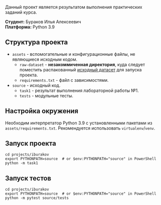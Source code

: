 Данный проект является результатом выполнения практических заданий курса.

**Студент:** Бураков Илья Алексеевич<br>
**Платформа:** Python 3.9

## Структура проекта

* `assets` - вспомогательные и конфигурационные файлы, не являющиеся исходным кодом.
    * `raw-dataset` - **незакоммиченная директория**, куда следует поместить
      распакованный [исходный датасет](http://qwone.com/~jason/20Newsgroups/20news-bydate.tar.gz) для запуска проекта.
    * `requirements.txt` - файл с зависимостями.
* `source` - исходный код.
    * `task1` - результат выполнения лабораторной работы №1.
    * `tests` - модульные тесты.

## Настройка окружения

Необходим интерпретатор Python 3.9 с установленными пакетами из `assets/requirements.txt`. Рекомендуется использовать
`virtualenv`/`venv`.

## Запуск проекта

```shell
cd projects/iburakov
export PYTHONPATH=source  # or $env:PYTHONPATH="source" in PowerShell
python -m task1 
```

## Запуск тестов

```shell
cd projects/iburakov
export PYTHONPATH=source  # or $env:PYTHONPATH="source" in PowerShell
python -m pytest source/tests 
```